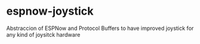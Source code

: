 
# espnow-joystick

Abstraccion of ESPNow and Protocol Buffers to have improved  joystick for any kind of joysitck hardware

